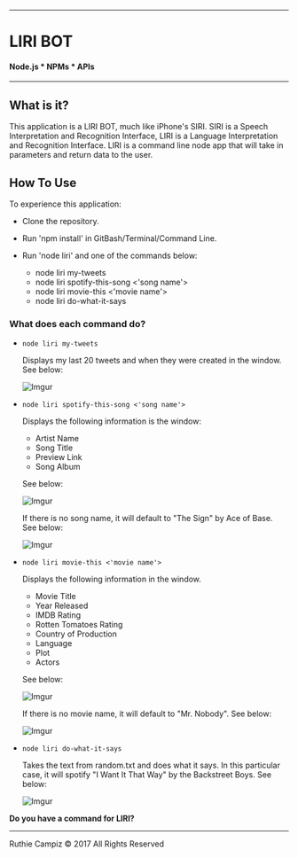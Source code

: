 -----------------------------------------
# LIRI BOT

#### Node.js * NPMs * APIs


-----------------------------------------


## What is it?

This application is a LIRI BOT, much like iPhone's SIRI. SIRI is a Speech Interpretation and Recognition Interface, LIRI is a Language Interpretation and Recognition Interface. LIRI is a command line node app that will take in parameters and return data to the user.

## How To Use

To experience this application:

- Clone the repository.
- Run 'npm install' in GitBash/Terminal/Command Line.
- Run 'node liri' and one of the commands below:
	
	* node liri my-tweets
	* node liri spotify-this-song <'song name'>
	* node liri movie-this <'movie name'>
	* node liri do-what-it-says

### What does each command do?

* `node liri my-tweets`

  Displays my last 20 tweets and when they were created in the window. See below:

  ![Imgur](https://i.imgur.com/cDktwOM.png)

* `node liri spotify-this-song <'song name'>`

  Displays the following information is the window:

  	* Artist Name
  	* Song Title
  	* Preview Link
  	* Song Album

  See below:

  ![Imgur](https://i.imgur.com/ogx5aZE.png)

  If there is no song name, it will default to "The Sign" by Ace of Base. See below:

  ![Imgur](https://i.imgur.com/ZEtXmae.png)

* `node liri movie-this <'movie name'>`

  Displays the following information in the window.

	* Movie Title
	* Year Released
	* IMDB Rating
	* Rotten Tomatoes Rating
	* Country of Production
	* Language
	* Plot
	* Actors   

  See below:

  ![Imgur](https://i.imgur.com/ZzhhQUj.png)

  If there is no movie name, it will default to "Mr. Nobody". See below:

  ![Imgur](https://i.imgur.com/lCbwXpg.png)

* `node liri do-what-it-says`

  Takes the text from random.txt and does what it says. In this particular case, it will spotify "I Want It That Way" by the Backstreet Boys. See below:

  ![Imgur](https://i.imgur.com/pwRRayL.png)

**Do you have a command for LIRI?**

- - -

Ruthie Campiz © 2017 All Rights Reserved